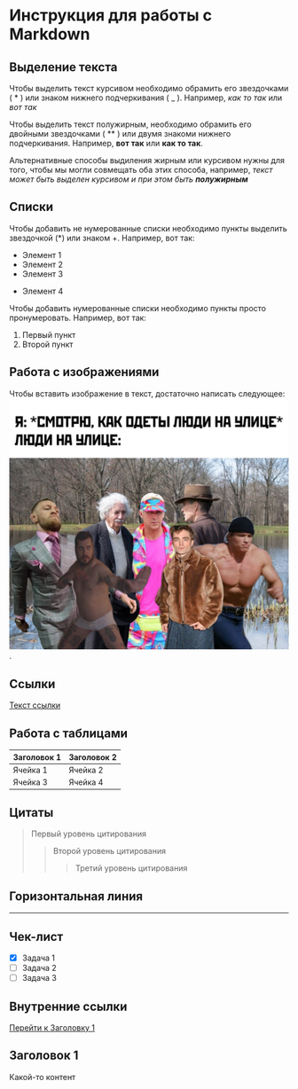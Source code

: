 # Инструкция для работы с Markdown

## Выделение текста

Чтобы выделить текст курсивом необходимо обрамить его звездочками ( * ) или знаком нижнего подчеркивания ( _ ). Например, *как то так* или _вот так_

Чтобы выделить текст полужирным, необходимо обрамить его двойными звездочками ( ** ) или двумя знакоми нижнего подчеркивания. Например, **вот так** или __как то так__.

Альтернативные способы выдиления жирным или курсивом нужны для того, чтобы мы могли совмещать оба этих способа, например, _текст может быть выделен курсивом и при этом быть **полужирным**_ 

## Списки

Чтобы добавить не нумерованные списки необходимо пункты выделить звездочкой (*) или знаком +. Например, вот так:
* Элемент 1
* Элемент 2
* Элемент 3
+ Элемент 4

Чтобы добавить нумерованные списки необходимо пункты просто пронумеровать. Например, вот так:
1. Первый пункт
2. Второй пункт


## Работа с изображениями

Чтобы вставить изображение в текст, достаточно написать следующее:
![этоn текст видно если файл не загрузился](photo.jpg).

## Ссылки

[Текст ссылки](https://www.example.com)

## Работа с таблицами
| Заголовок 1 | Заголовок 2 |
| ----------- | ----------- |
| Ячейка 1    | Ячейка 2   |
| Ячейка 3    | Ячейка 4   |

## Цитаты
> Первый уровень цитирования
>> Второй уровень цитирования
>>> Третий уровень цитирования

## Горизонтальная линия
___
## Чек-лист

- [x] Задача 1
- [ ] Задача 2
- [ ] Задача 3

## Внутренние ссылки

[Перейти к Заголовку 1](#title1)

## <a id="title1">Заголовок 1</a>
Какой-то контент